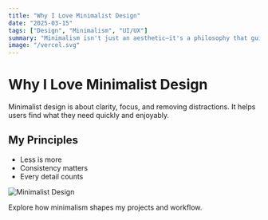 ```yaml
---
title: "Why I Love Minimalist Design"
date: "2025-03-15"
tags: ["Design", "Minimalism", "UI/UX"]
summary: "Minimalism isn't just an aesthetic—it's a philosophy that guides my work."
image: "/vercel.svg"
---
```


# Why I Love Minimalist Design

Minimalist design is about clarity, focus, and removing distractions. It helps users find what they need quickly and enjoyably.

## My Principles
- Less is more
- Consistency matters
- Every detail counts

![Minimalist Design](/vercel.svg)

Explore how minimalism shapes my projects and workflow.

